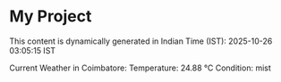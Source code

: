 # My Project

This content is dynamically generated in Indian Time (IST): 2025-10-26 03:05:15 IST


Current Weather in Coimbatore:
Temperature: 24.88 °C
Condition: mist
